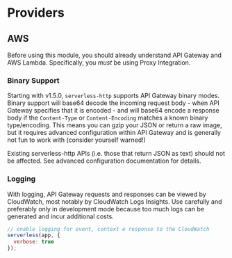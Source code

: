 # Providers

## AWS

Before using this module, you should already understand API Gateway and AWS Lambda. Specifically, you *must* be using Proxy Integration.

### Binary Support

Starting with v1.5.0, `serverless-http` supports API Gateway binary modes. Binary support will base64 decode the incoming request body - when API Gateway specifies that it is encoded - and will base64 encode a response body if the `Content-Type` or `Content-Encoding` matches a known binary type/encoding. This means you can gzip your JSON or return a raw image, but it requires advanced configuration within API Gateway and is generally not fun to work with (consider yourself warned!)

Existing serverless-http APIs (i.e. those that return JSON as text) should not be affected. See advanced configuration documentation for details.

### Logging

With logging, API Gateway requests and responses can be viewed by CloudWatch, most notably by CloudWatch Logs Insights. Use carefully and preferably only in development mode because too much logs can be generated and incur additional costs.

```js
// enable logging for event, context e response to the CloudWatch
serverless(app, {
  verbose: true
});
```